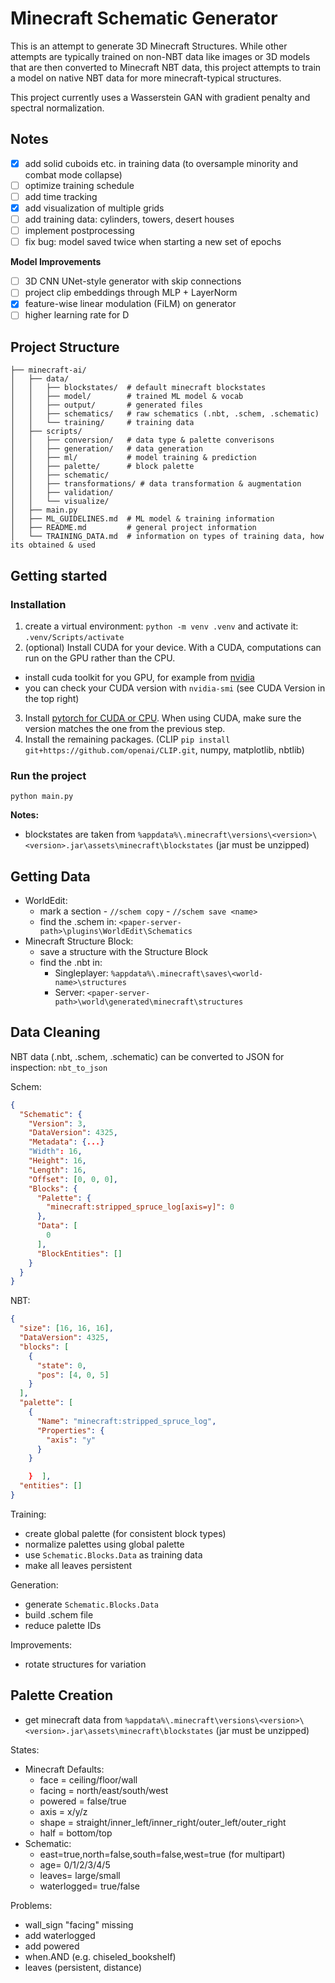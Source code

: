 # Minecraft Schematic Generator

This is an attempt to generate 3D Minecraft Structures. While other attempts are typically trained on non-NBT data like
images or 3D models that are then converted to Minecraft NBT data, this project attempts to train a model on native NBT
data for more minecraft-typical structures.

This project currently uses a Wasserstein GAN with gradient penalty and spectral normalization.

## Notes
- [x] add solid cuboids etc. in training data (to oversample minority and combat mode collapse)
- [ ] optimize training schedule
- [ ] add time tracking
- [x] add visualization of multiple grids
- [ ] add training data: cylinders, towers, desert houses
- [ ] implement postprocessing
- [ ] fix bug: model saved twice when starting a new set of epochs

**Model Improvements**
- [ ] 3D CNN UNet-style generator with skip connections
- [ ] project clip embeddings through MLP + LayerNorm
- [x] feature-wise linear modulation (FiLM) on generator
- [ ] higher learning rate for D

## Project Structure
```
├── minecraft-ai/
│   ├── data/
│   │   ├── blockstates/  # default minecraft blockstates
│   │   ├── model/        # trained ML model & vocab
│   │   ├── output/       # generated files
│   │   ├── schematics/   # raw schematics (.nbt, .schem, .schematic)
│   │   └── training/     # training data
│   ├── scripts/
│   │   ├── conversion/   # data type & palette converisons
│   │   ├── generation/   # data generation
│   │   ├── ml/           # model training & prediction
│   │   ├── palette/      # block palette
│   │   ├── schematic/
│   │   ├── transformations/ # data transformation & augmentation
│   │   ├── validation/
│   │   └── visualize/
│   ├── main.py
│   ├── ML_GUIDELINES.md  # ML model & training information
│   ├── README.md         # general project information
│   └── TRAINING_DATA.md  # information on types of training data, how its obtained & used
```

## Getting started
### Installation
1. create a virtual environment: `python -m venv .venv` and activate it: `.venv/Scripts/activate`
2. (optional) Install CUDA for your device. With a CUDA, computations can run on the GPU rather than the CPU.
  - install cuda toolkit for you GPU, for example from [nvidia](https://developer.nvidia.com/cuda-downloads)
  - you can check your CUDA version with `nvidia-smi` (see CUDA Version in the top right)
3. Install [pytorch for CUDA or CPU](https://pytorch.org/get-started/locally/). When using CUDA, make sure the version matches the one from the previous step.
4. Install the remaining packages. (CLIP `pip install git+https://github.com/openai/CLIP.git`, numpy, matplotlib, nbtlib)

### Run the project
`python main.py`

**Notes:**
- blockstates are taken from `%appdata%\.minecraft\versions\<version>\<version>.jar\assets\minecraft\blockstates` (jar must be unzipped)

## Getting Data
- WorldEdit:
  - mark a section - `//schem copy` - `//schem save <name>`
  - find the .schem in: `<paper-server-path>\plugins\WorldEdit\Schematics`
- Minecraft Structure Block:
  - save a structure with the Structure Block
  - find the .nbt in:
    - Singleplayer: `%appdata%\.minecraft\saves\<world-name>\structures`
    - Server: `<paper-server-path>\world\generated\minecraft\structures`

## Data Cleaning
NBT data (.nbt, .schem, .schematic) can be converted to JSON for inspection: `nbt_to_json`

Schem:
```json
{
  "Schematic": {
    "Version": 3,
    "DataVersion": 4325,
    "Metadata": {...}
    "Width": 16,
    "Height": 16,
    "Length": 16,
    "Offset": [0, 0, 0],
    "Blocks": {
      "Palette": {
        "minecraft:stripped_spruce_log[axis=y]": 0
      },
      "Data": [
        0
      ],
      "BlockEntities": []
    }
  }
}
```

NBT:
```json
{
  "size": [16, 16, 16],
  "DataVersion": 4325,
  "blocks": [
    {
      "state": 0,
      "pos": [4, 0, 5]
    }
  ],
  "palette": [
    {
      "Name": "minecraft:stripped_spruce_log",
      "Properties": {
        "axis": "y"
      }
    }

    }  ],
  "entities": []
}
```

Training:
- create global palette (for consistent block types)
- normalize palettes using global palette
- use `Schematic.Blocks.Data` as training data
- make all leaves persistent

Generation:
- generate `Schematic.Blocks.Data`
- build .schem file
- reduce palette IDs

Improvements:
- rotate structures for variation

## Palette Creation
- get minecraft data from `%appdata%\.minecraft\versions\<version>\<version>.jar\assets\minecraft\blockstates` (jar must be unzipped)

States:
- Minecraft Defaults:
  - face = ceiling/floor/wall
  - facing = north/east/south/west
  - powered = false/true
  - axis = x/y/z
  - shape = straight/inner_left/inner_right/outer_left/outer_right
  - half = bottom/top
- Schematic:
  - east=true,north=false,south=false,west=true (for multipart)
  - age= 0/1/2/3/4/5
  - leaves= large/small
  - waterlogged= true/false

Problems:
- wall_sign "facing" missing
- add waterlogged
- add powered
- when.AND (e.g. chiseled_bookshelf)
- leaves (persistent, distance)

